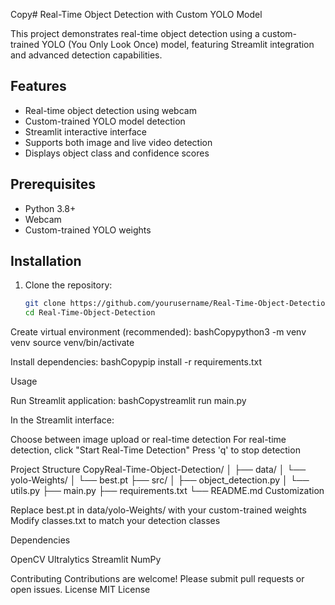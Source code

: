 Copy# Real-Time Object Detection with Custom YOLO Model

This project demonstrates real-time object detection using a custom-trained YOLO (You Only Look Once) model, featuring Streamlit integration and advanced detection capabilities.

## Features

- Real-time object detection using webcam
- Custom-trained YOLO model detection
- Streamlit interactive interface
- Supports both image and live video detection
- Displays object class and confidence scores

## Prerequisites

- Python 3.8+
- Webcam
- Custom-trained YOLO weights

## Installation

1. Clone the repository:
   ```bash
   git clone https://github.com/yourusername/Real-Time-Object-Detection.git
   cd Real-Time-Object-Detection

Create virtual environment (recommended):
bashCopypython3 -m venv venv
source venv/bin/activate

Install dependencies:
bashCopypip install -r requirements.txt


Usage

Run Streamlit application:
bashCopystreamlit run main.py

In the Streamlit interface:

Choose between image upload or real-time detection
For real-time detection, click "Start Real-Time Detection"
Press 'q' to stop detection



Project Structure
CopyReal-Time-Object-Detection/
│
├── data/
│   └── yolo-Weights/
│       └── best.pt
├── src/
│   ├── object_detection.py
│   └── utils.py
├── main.py
├── requirements.txt
└── README.md
Customization

Replace best.pt in data/yolo-Weights/ with your custom-trained weights
Modify classes.txt to match your detection classes

Dependencies

OpenCV
Ultralytics
Streamlit
NumPy

Contributing
Contributions are welcome! Please submit pull requests or open issues.
License
MIT License
